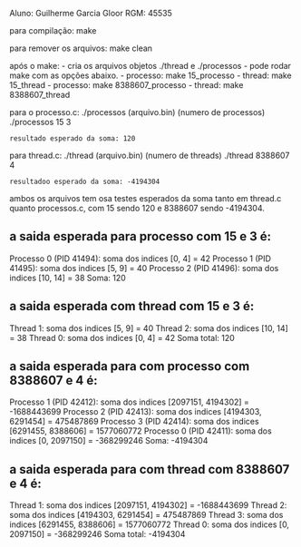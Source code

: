 Aluno: Guilherme Garcia Gloor
RGM: 45535

para compilação: make

para remover os arquivos: make clean

após o make: 
    - cria os arquivos objetos ./thread e ./processos 
    - pode rodar make com as opções abaixo.
    - processo: make 15_processo
    - thread:   make 15_thread
    - processo: make 8388607_processo
    - thread:   make 8388607_thread

para o processo.c: 
    ./processos (arquivo.bin) (numero de processos)
    ./processos 15 3

    resultado esperado da soma: 120

para thread.c: 
    ./thread (arquivo.bin) (numero de threads)
    ./thread 8388607 4

    resultadoo esperado da soma: -4194304


ambos os arquivos tem osa testes esperados da soma tanto em thread.c quanto processos.c, 
com 15 sendo 120 e 8388607 sendo -4194304.

## a saida esperada para processo com 15 e 3 é: 

Processo 0 (PID 41494): soma dos indices [0, 4] = 42
Processo 1 (PID 41495): soma dos indices [5, 9] = 40
Processo 2 (PID 41496): soma dos indices [10, 14] = 38
Soma: 120

## a saida esperada com thread com 15 e 3 é: 
Thread 1: soma dos indices [5, 9] = 40
Thread 2: soma dos indices [10, 14] = 38
Thread 0: soma dos indices [0, 4] = 42
Soma total: 120

## a saida esperada para com processo com 8388607 e 4 é: 
Processo 1 (PID 42412): soma dos indices [2097151, 4194302] = -1688443699
Processo 2 (PID 42413): soma dos indices [4194303, 6291454] = 475487869
Processo 3 (PID 42414): soma dos indices [6291455, 8388606] = 1577060772
Processo 0 (PID 42411): soma dos indices [0, 2097150] = -368299246
Soma: -4194304

## a saida esperada para com thread com 8388607 e 4 é: 
Thread 1: soma dos indices [2097151, 4194302] = -1688443699
Thread 2: soma dos indices [4194303, 6291454] = 475487869
Thread 3: soma dos indices [6291455, 8388606] = 1577060772
Thread 0: soma dos indices [0, 2097150] = -368299246
Soma total: -4194304
